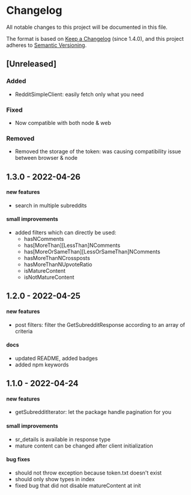 # Changelog

All notable changes to this project will be documented in this file.

The format is based on [Keep a Changelog](https://keepachangelog.com/en/1.0.0/) (since 1.4.0),
and this project adheres to [Semantic Versioning](https://semver.org/spec/v2.0.0.html).

## [Unreleased]

### Added

- RedditSimpleClient: easily fetch only what you need

### Fixed

- Now compatible with both node & web

### Removed

- Removed the storage of the token: was causing compatibility issue between browser & node

## 1.3.0 - 2022-04-26
#### new features
- search in multiple subreddits

#### small improvements
- added filters which can directly be used:
    - hasNComments
    - has[MoreThan][LessThan]NComments
    - has[MoreOrSameThan][LessOrSameThan]NComments
    - hasMoreThanNCrossposts
    - hasMoreThanNUpvoteRatio
    - isMatureContent
    - isNotMatureContent

## 1.2.0 - 2022-04-25
#### new features
- post filters: filter the GetSubredditResponse according to an array of criteria

#### docs
- updated README, added badges
- added npm keywords

## 1.1.0 - 2022-04-24
#### new features
- getSubredditIterator: let the package handle pagination for you

#### small improvements
- sr_details is available in response type
- mature content can be changed after client initialization

#### bug fixes
- should not throw exception because token.txt doesn't exist
- should only show types in index
- fixed bug that did not disable matureContent at init